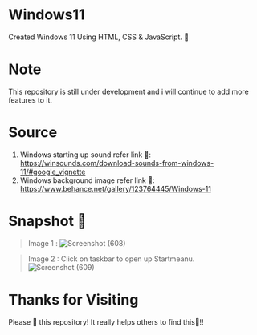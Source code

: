 # Windows11
Created Windows 11 Using HTML, CSS &amp; JavaScript.  🚀

# Note 
This repository is still under development and i will continue to add more features to it.

# Source
1. Windows starting up sound refer link 🔗: https://winsounds.com/download-sounds-from-windows-11/#google_vignette
2. Windows background image refer link 🔗: https://www.behance.net/gallery/123764445/Windows-11

# Snapshot 📸
>Image 1 :
![Screenshot (608)](https://github.com/Diksha566/Windows11/assets/121545576/1b6ba98b-167e-4288-87a2-136da297247d)


>Image 2 : Click on taskbar to open up Startmeanu.
![Screenshot (609)](https://github.com/Diksha566/Windows11/assets/121545576/85f39a32-733c-4237-9011-5a25be273b37)

# Thanks for Visiting
Please 🌟 this repository! It really helps others to find this🩷!! 
